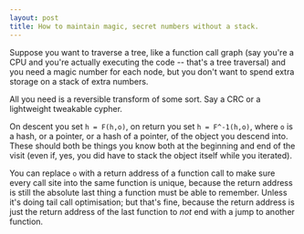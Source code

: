 ```yaml
---
layout: post
title: How to maintain magic, secret numbers without a stack.
---
```

Suppose you want to traverse a tree, like a function call graph (say
you're a CPU and you're actually executing the code -- that's a tree
traversal) and you need a magic number for each node, but you don't want
to spend extra storage on a stack of extra numbers.

All you need is a reversible transform of some sort.  Say a CRC or a
lightweight tweakable cypher.

On descent you set `h = F(h,o)`, on return you set `h = F^-1(h,o)`,
where `o` is a hash, or a pointer, or a hash of a pointer, of the object
you descend into.  These should both be things you know both at the
beginning and end of the visit (even if, yes, you did have to stack the
object itself while you iterated).

You can replace `o` with a return address of a function call to make
sure every call site into the same function is unique, because the
return address is still the absolute last thing a function must be able
to remember.  Unless it's doing tail call optimisation; but that's fine,
because the return address is just the return address of the last
function to _not_ end with a jump to another function.
